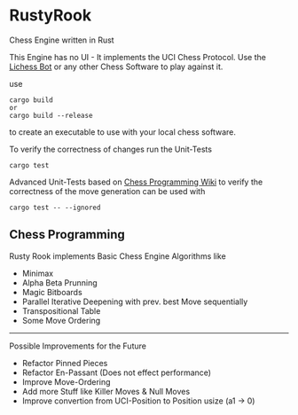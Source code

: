 # RustyRook
Chess Engine written in Rust

This Engine has no UI - It implements the UCI Chess Protocol. Use the [Lichess Bot](https://lichess.org/@/RustyRookChessBot) or any other Chess Software to play against it. 

use 
```
cargo build 
or
cargo build --release
```

to create an executable to use with your local chess software.

To verify the correctness of changes run the Unit-Tests

```
cargo test
```

Advanced Unit-Tests based on [Chess Programming Wiki](https://www.chessprogramming.org/Perft_Results) to verify the correctness of the move generation can be used with

```
cargo test -- --ignored
```

## Chess Programming
Rusty Rook implements Basic Chess Engine Algorithms like

- Minimax
- Alpha Beta Prunning
- Magic Bitboards
- Parallel Iterative Deepening with prev. best Move sequentially
- Transpositional Table
- Some Move Ordering

___

Possible Improvements for the Future

- Refactor Pinned Pieces
- Refactor En-Passant (Does not effect performance)
- Improve Move-Ordering
- Add more Stuff like Killer Moves & Null Moves
- Improve convertion from UCI-Position to Position usize (a1 -> 0)
